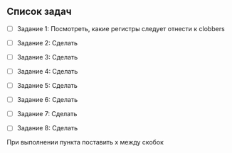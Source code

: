 ## Список задач
- [ ] Задание 1: Посмотреть, какие регистры следует отнести к clobbers
- [ ] Задание 2: Сделать
- [ ] Задание 3: Сделать
- [ ] Задание 4: Сделать
- [ ] Задание 5: Сделать
- [ ] Задание 6: Сделать
- [ ] Задание 7: Сделать
- [ ] Задание 8: Сделать


При выполнении пункта поставить x между скобок

